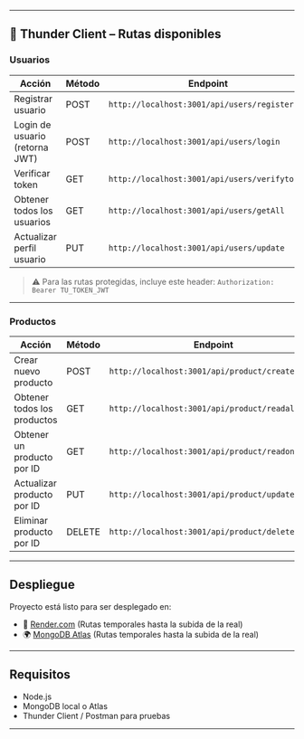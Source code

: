 
---

## 🧪 Thunder Client – Rutas disponibles

### Usuarios

| Acción                          | Método | Endpoint |
|-------------------------------|--------|----------|
| Registrar usuario             | POST   | `http://localhost:3001/api/users/register` |
| Login de usuario (retorna JWT)| POST   | `http://localhost:3001/api/users/login`    |
| Verificar token               | GET    | `http://localhost:3001/api/users/verifytoken` |
| Obtener todos los usuarios    | GET    | `http://localhost:3001/api/users/getAll`   |
| Actualizar perfil usuario     | PUT    | `http://localhost:3001/api/users/update`   |

> ⚠️ Para las rutas protegidas, incluye este header:
> `Authorization: Bearer TU_TOKEN_JWT`

---

### Productos

| Acción                    | Método | Endpoint |
|--------------------------|--------|----------|
| Crear nuevo producto     | POST   | `http://localhost:3001/api/product/create`     |
| Obtener todos los productos | GET | `http://localhost:3001/api/product/readall`    |
| Obtener un producto por ID | GET | `http://localhost:3001/api/product/readone/:id`|
| Actualizar producto por ID | PUT | `http://localhost:3001/api/product/update/:id` |
| Eliminar producto por ID   | DELETE| `http://localhost:3001/api/product/delete/:id` |

---

## Despliegue

Proyecto está listo para ser desplegado en:
- 🔄 [Render.com](https://railway.com/) (Rutas temporales hasta la subida de la real)
- 🌍 [MongoDB Atlas](https://www.mongodb.com/cloud/atlas) (Rutas temporales hasta la subida de la real)


---

## Requisitos

- Node.js  
- MongoDB local o Atlas  
- Thunder Client / Postman para pruebas

---
